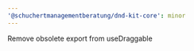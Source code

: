 ```yaml
---
'@schuchertmanagementberatung/dnd-kit-core': minor
---
```


Remove obsolete export from useDraggable
